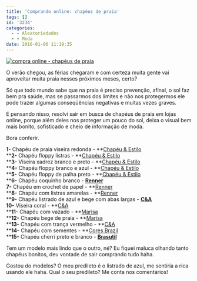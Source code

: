 ```yaml
---
title: 'Comprando online: chapéus de praia'
tags: []
id: '3234'
categories:
  - - Aleatoriedades
  - - Moda
date: 2016-01-06 11:19:35
---
```


[![compra online - chapéus de praia ](/wp-content/uploads/2015/12/chapéus-de-praia-onde-comprar-795x1024.jpg)](/wp-content/uploads/2015/12/chapéus-de-praia-onde-comprar.jpg)

O verão chegou, as férias chegaram e com certeza muita gente vai aproveitar muita praia nesses próximos meses, certo?

Só que todo mundo sabe que na praia é preciso prevenção, afinal, o sol faz bem pra saúde, mas se passarmos dos limites e não nos protegermos ele pode trazer algumas conseqüências negativas e muitas vezes graves.

E pensando nisso, resolvi sair em busca de chapéus de praia em lojas online, porque além deles nos proteger um pouco do sol, deixa o visual bem mais bonito, sofisticado e cheio de informação de moda.

Bora conferir.

**1-** Chapéu de praia viseira redonda - **[Chapéu & Estilo](http://www.chapeueestilo.com.br/7qfertu3a-chapeu-floppy-palha-praia-azul-claro-listrado)  
****2-** Chapéu floppy listras - **[Chapéu & Estilo](http://www.chapeueestilo.com.br/chapeu-floppy-praia-listras-edicao-especial)  
****3-** Viseira xadrez branco e preto - **[Chapéu & Estilo](http://www.chapeueestilo.com.br/3v2hkj6id-viseira-de-praia-palha-sintetica-xadrez-preto-marrom)  
****4-** Chapéu floppy branco e azul - **[Chapéu & Estilo](http://www.chapeueestilo.com.br/chapeu-floppy-praia-branco-e-azul)  
****5-** Chapéu floppy de palha preto - **[Chapéu & Estilo](http://www.chapeueestilo.com.br/chapeu-floppy-palha-preto-vazado)  
****6-** Chapéu coquinho branco - **[Renner](http://www.lojasrenner.com.br/p/chapeu-de-praia-coquinho-537607785-537607793)  
7-** Chapéu em crochet de papel - **[Renner](http://www.lojasrenner.com.br/p/chapeu-de-praia-em-crochet-de-papel-537916879-537916887)  
****8-** Chapéu com listras amarelas - **[Renner](http://www.lojasrenner.com.br/p/chapeu-feminino-com-listras-537634960-537634978)  
****9-** Chapéu listrado de azul e bege com abas largas - **[C&A](http://www.cea.com.br/chapeu-listrado-de-aba-larga-bege-claro-8060119-bege_claro/p)  
10-** Viseira coral - **[C&A](http://www.cea.com.br/viseira-coral-8022630-coral/p)  
****11-** Chapéu com vazado - **[Marisa](http://www.marisa.com.br/chapeu-feminino-com-vazado-10022862563-135877-branco-detalhe)  
****12-** Chapéu bege de praia - **[Marisa](http://www.marisa.com.br/chapeu-feminino-de-praia-10022862723-150236-bege-detalhe)  
****13-** Chapéu com trança vermelho - **[C&A](http://www.cea.com.br/Chapeu-com-Tranca-Vermelho-8123606-Vermelho/p?gclid=CjwKEAiAkvmzBRDQpozmt-uluCQSJACvCd1lPrwTFjKTzGh_aAJfzvVaRRzoOjuhXNNMLx2Vug161RoCrkPw_wcB)  
****14-** Chapéu com sementes - **[Cores Brazil](http://www.coresbrazil.com.br/pd-24d25a-chapeu-de-praia-sementes.html)  
****15-** Chapéu cherri preto e branco - **[Brasutil](http://www.brasutil.com/chapeu-de-praia-cherri-preto-e-branco-mor)**

Tem um modelo mais lindo que o outro, né? Eu fiquei maluca olhando tanto chapéus bonitos, deu vontade de sair comprando tudo haha.

Gostou do modelos? O meu predileto é o listrado de azul, me sentiria a rica usando ele haha. Qual o seu predileto? Me conta nos comentários!
